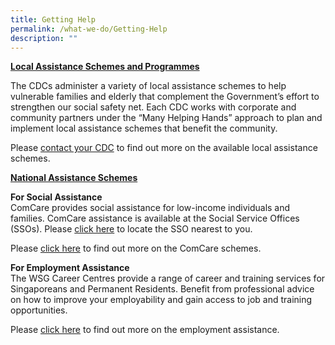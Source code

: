 ```yaml
---
title: Getting Help
permalink: /what-we-do/Getting-Help
description: ""
---
```

<STRONG><U>Local Assistance Schemes and Programmes</U></STRONG>

The CDCs administer a variety of local assistance schemes to help vulnerable families and elderly that complement the Government’s effort to strengthen our social safety net. Each CDC works with corporate and community partners under the “Many Helping Hands” approach to plan and implement local assistance schemes that benefit the community.

Please [contact your CDC](/who-we-are/five-districts) to find out more on the available local assistance schemes.

<strong><U>National Assistance Schemes</u></strong>

**For Social Assistance**  
ComCare provides social assistance for low-income individuals and families. ComCare assistance is available at the Social Service Offices (SSOs). Please [click here](https://www.msf.gov.sg/dfcs/sso/) to locate the SSO nearest to you.

Please [click here](https://www.msf.gov.sg/assistance/pages/default.aspx?topicID=2) to find out more on the ComCare schemes.

**For Employment Assistance**  
The WSG Career Centres provide a range of career and training services for Singaporeans and Permanent Residents. Benefit from professional advice on how to improve your employability and gain access to job and training opportunities.

Please [click here](http://www.wsg.gov.sg/career-services.html?_ga=2.194982126.233402288.1527728873-102514832.1521713268) to find out more on the employment assistance.